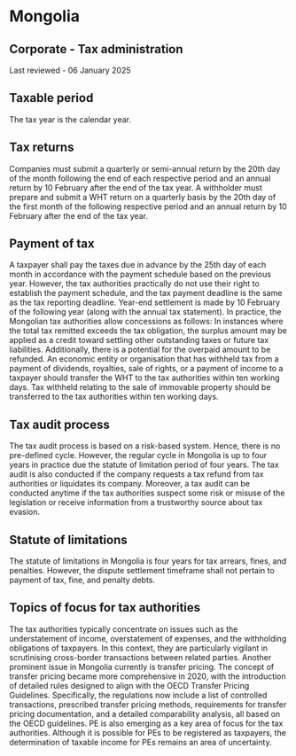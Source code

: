 # Mongolia
## Corporate - Tax administration
Last reviewed - 06 January 2025
## Taxable period
The tax year is the calendar year.
## Tax returns
Companies must submit a quarterly or semi-annual return by the 20th day of the month following the end of each respective period and an annual return by 10 February after the end of the tax year.
A withholder must prepare and submit a WHT return on a quarterly basis by the 20th day of the first month of the following respective period and an annual return by 10 February after the end of the tax year.
## Payment of tax
A taxpayer shall pay the taxes due in advance by the 25th day of each month in accordance with the payment schedule based on the previous year. However, the tax authorities practically do not use their right to establish the payment schedule, and the tax payment deadline is the same as the tax reporting deadline. Year-end settlement is made by 10 February of the following year (along with the annual tax statement).
In practice, the Mongolian tax authorities allow concessions as follows:
In instances where the total tax remitted exceeds the tax obligation, the surplus amount may be applied as a credit toward settling other outstanding taxes or future tax liabilities. Additionally, there is a potential for the overpaid amount to be refunded.
An economic entity or organisation that has withheld tax from a payment of dividends, royalties, sale of rights, or a payment of income to a taxpayer should transfer the WHT to the tax authorities within ten working days. Tax withheld relating to the sale of immovable property should be transferred to the tax authorities within ten working days.
## Tax audit process
The tax audit process is based on a risk-based system. Hence, there is no pre-defined cycle. However, the regular cycle in Mongolia is up to four years in practice due the statute of limitation period of four years. The tax audit is also conducted if the company requests a tax refund from tax authorities or liquidates its company. Moreover, a tax audit can be conducted anytime if the tax authorities suspect some risk or misuse of the legislation or receive information from a trustworthy source about tax evasion.
## Statute of limitations
The statute of limitations in Mongolia is four years for tax arrears, fines, and penalties. However, the dispute settlement timeframe shall not pertain to payment of tax, fine, and penalty debts.
## Topics of focus for tax authorities
The tax authorities typically concentrate on issues such as the understatement of income, overstatement of expenses, and the withholding obligations of taxpayers. In this context, they are particularly vigilant in scrutinising cross-border transactions between related parties.
Another prominent issue in Mongolia currently is transfer pricing. The concept of transfer pricing became more comprehensive in 2020, with the introduction of detailed rules designed to align with the OECD Transfer Pricing Guidelines. Specifically, the regulations now include a list of controlled transactions, prescribed transfer pricing methods, requirements for transfer pricing documentation, and a detailed comparability analysis, all based on the OECD guidelines.
PE is also emerging as a key area of focus for the tax authorities. Although it is possible for PEs to be registered as taxpayers, the determination of taxable income for PEs remains an area of uncertainty.
